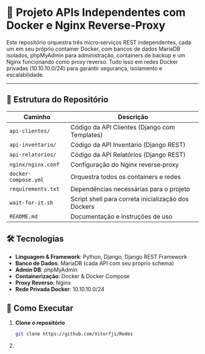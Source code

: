 # 🚀 Projeto APIs Independentes com Docker e Nginx Reverse‑Proxy

Este repositório orquestra três micro‑serviços REST independentes, cada um em seu próprio container Docker, com bancos de dados MariaDB isolados, phpMyAdmin para administração, containers de backup e um Nginx funcionando como proxy reverso. Tudo isso em redes Docker privadas (10.10.10.0/24) para garantir segurança, isolamento e escalabilidade.

---

## 📂 Estrutura do Repositório

| Caminho              | Descrição                                           |
| -------------------- | --------------------------------------------------- |
| `api-clientes/`      | Código da API Clientes (Django com Templates)       |
| `api-inventario/`    | Código da API Inventário (Django REST)              |
| `api-relatorios/`    | Código da API Relatórios (Django REST)              |
| `nginx/nginx.conf`   | Configuração do Nginx reverse‑proxy                 |
| `docker-compose.yml` | Orquestra todos os containers e redes               |
| `requirements.txt`   | Dependências necessárias para o projeto             |
| `wait-for-it.sh`     | Script shell para correta inicialização dos Dockers |
| `README.md`          | Documentação e instruções de uso                    |

## 🛠 Tecnologias

- **Linguagem & Framework**: Python, Django, Django REST Framework  
- **Banco de Dados**: MariaDB (cada API com seu próprio schema)  
- **Admin DB**: phpMyAdmin  
- **Containerização**: Docker & Docker Compose  
- **Proxy Reverso**: Nginx  
- **Rede Privada Docker**: 10.10.10.0/24  
  
## 🚀 Como Executar

1. **Clone o repositório**  
   ```bash
   git clone https://github.com/Vitorfjs/Redes
   ```
2. 
